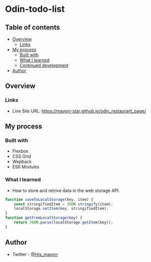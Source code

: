 # Odin-todo-list

## Table of contents

- [Overview](#overview)
  - [Links](#links)
- [My process](#my-process)
  - [Built with](#built-with)
  - [What I learned](#what-i-learned)
  - [Continued development](#continued-development)
- [Author](#author)

## Overview

### Links

- Live Site URL: https://mayorr-star.github.io/odin_restaurant_page/

## My process

### Built with

- Flexbox
- CSS Grid
- Wepback
- ES6 Modules

### What I learned

- How to store and retrive data in the web storage API.

```js
function saveToLocalStorage(key, item) {
    const stringifiedItem = JSON.stringify(item);
    localStorage.setItem(key, stringifiedItem);
}
function getFromLocalStorage(key) {
    return JSON.parse(localStorage.getItem(key));
}
```
## Author

- Twitter - [@His_mayorr](https://www.twitter.com/@His_mayorr)